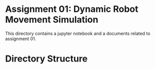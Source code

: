 # Assignment 01: Dynamic Robot Movement Simulation

This directory contains a jupyter notebook and a documents related to assignment 01.

# Directory Structure
